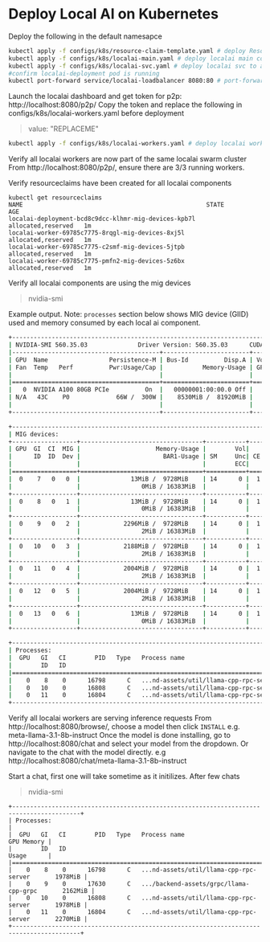 # Deploy Local AI on Kubernetes

Deploy the following in the default namesapce
```bash
kubectl apply -f configs/k8s/resource-claim-template.yaml # deploy ResourceClaimTemplate for mig devices
kubectl apply -f configs/k8s/localai-main.yaml # deploy localai main component with p2p
kubectl apply -f configs/k8s/localai-svc.yaml # deploy localai svc to access dashboard
#confirm localai-deployment pod is running
kubectl port-forward service/localai-loadbalancer 8080:80 # port-forward to launch localai dashboard
```

Launch the localai dashboard and get token for p2p: http://localhost:8080/p2p/
Copy the token and replace the following in configs/k8s/localai-workers.yaml before deployment
> value: "REPLACEME"

```bash
kubectl apply -f configs/k8s/localai-workers.yaml # deploy localai workers
```

Verify all localai workers are now part of the same localai swarm cluster
From http://localhost:8080/p2p/, ensure there are 3/3 running workers.

Verify resourceclaims have been created for all localai components

```console
kubectl get resourceclaims
NAME                                                   STATE                AGE
localai-deployment-bcd8c9dcc-klhmr-mig-devices-kpb7l   allocated,reserved   1m
localai-worker-69785c7775-8rqgl-mig-devices-8xj5l      allocated,reserved   1m
localai-worker-69785c7775-c2smf-mig-devices-5jtpb      allocated,reserved   1m
localai-worker-69785c7775-pmfn2-mig-devices-5z6bx      allocated,reserved   1m
```

Verify all localai components are using the mig devices

> nvidia-smi

Example output. Note: `processes` section below shows MIG device (GIID) used and memory consumed by each local ai component.

```bash       
+-----------------------------------------------------------------------------------------+
| NVIDIA-SMI 560.35.03              Driver Version: 560.35.03      CUDA Version: 12.6     |
|-----------------------------------------+------------------------+----------------------+
| GPU  Name                 Persistence-M | Bus-Id          Disp.A | Volatile Uncorr. ECC |
| Fan  Temp   Perf          Pwr:Usage/Cap |           Memory-Usage | GPU-Util  Compute M. |
|                                         |                        |               MIG M. |
|=========================================+========================+======================|
|   0  NVIDIA A100 80GB PCIe          On  |   00000001:00:00.0 Off |                   On |
| N/A   43C    P0             66W /  300W |    8530MiB /  81920MiB |     N/A      Default |
|                                         |                        |              Enabled |
+-----------------------------------------+------------------------+----------------------+

+-----------------------------------------------------------------------------------------+
| MIG devices:                                                                            |
+------------------+----------------------------------+-----------+-----------------------+
| GPU  GI  CI  MIG |                     Memory-Usage |        Vol|        Shared         |
|      ID  ID  Dev |                       BAR1-Usage | SM     Unc| CE ENC  DEC  OFA  JPG |
|                  |                                  |        ECC|                       |
|==================+==================================+===========+=======================|
|  0    7   0   0  |              13MiB /  9728MiB    | 14      0 |  1   0    0    0    0 |
|                  |                 0MiB / 16383MiB  |           |                       |
+------------------+----------------------------------+-----------+-----------------------+
|  0    8   0   1  |              13MiB /  9728MiB    | 14      0 |  1   0    0    0    0 |
|                  |                 0MiB / 16383MiB  |           |                       |
+------------------+----------------------------------+-----------+-----------------------+
|  0    9   0   2  |            2296MiB /  9728MiB    | 14      0 |  1   0    0    0    0 |
|                  |                 2MiB / 16383MiB  |           |                       |
+------------------+----------------------------------+-----------+-----------------------+
|  0   10   0   3  |            2188MiB /  9728MiB    | 14      0 |  1   0    0    0    0 |
|                  |                 2MiB / 16383MiB  |           |                       |
+------------------+----------------------------------+-----------+-----------------------+
|  0   11   0   4  |            2004MiB /  9728MiB    | 14      0 |  1   0    0    0    0 |
|                  |                 2MiB / 16383MiB  |           |                       |
+------------------+----------------------------------+-----------+-----------------------+
|  0   12   0   5  |            2004MiB /  9728MiB    | 14      0 |  1   0    0    0    0 |
|                  |                 2MiB / 16383MiB  |           |                       |
+------------------+----------------------------------+-----------+-----------------------+
|  0   13   0   6  |              13MiB /  9728MiB    | 14      0 |  1   0    0    0    0 |
|                  |                 0MiB / 16383MiB  |           |                       |
+------------------+----------------------------------+-----------+-----------------------+

+-----------------------------------------------------------------------------------------+
| Processes:                                                                              |
|  GPU   GI   CI        PID   Type   Process name                              GPU Memory |
|        ID   ID                                                               Usage      |
|=========================================================================================|
|    0    8    0      16798      C   ...nd-assets/util/llama-cpp-rpc-server         74MiB |
|    0   10    0      16808      C   ...nd-assets/util/llama-cpp-rpc-server         74MiB |
|    0   11    0      16804      C   ...nd-assets/util/llama-cpp-rpc-server         74MiB 
+-----------------------------------------------------------------------------------------+
```

Verify all localai workers are serving inference requests
From http://localhost:8080/browse/, choose a model then click `INSTALL` e.g. meta-llama-3.1-8b-instruct
Once the model is done installing, go to http://localhost:8080/chat and select your model from the dropdown.
Or navigate to the chat with the model directly. e.g http://localhost:8080/chat/meta-llama-3.1-8b-instruct

Start a chat, first one will take sometime as it initilizes.
After few chats

> nvidia-smi

```console                                                                             
+-----------------------------------------------------------------------------------------+
| Processes:                                                                              |
|  GPU   GI   CI        PID   Type   Process name                              GPU Memory |
|        ID   ID                                                               Usage      |
|=========================================================================================|
|    0    8    0      16798      C   ...nd-assets/util/llama-cpp-rpc-server       1978MiB |
|    0    9    0      17630      C   .../backend-assets/grpc/llama-cpp-grpc       2162MiB |
|    0   10    0      16808      C   ...nd-assets/util/llama-cpp-rpc-server       1978MiB |
|    0   11    0      16804      C   ...nd-assets/util/llama-cpp-rpc-server       2270MiB |
+-----------------------------------------------------------------------------------------+
```